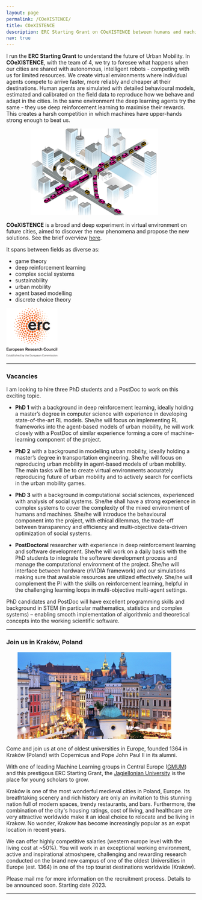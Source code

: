 ```yaml
---
layout: page
permalink: /COeXISTENCE/
title: COeXISTENCE
description: ERC Starting Grant on COeXISTENCE between humans and machines in urban mobility
nav: true
---
```


I run the **ERC Starting Grant** to understand the future of Urban Mobility. In **COeXISTENCE**, with the team of 4, we try to foresee what happens when our cities are shared with autonomous, intelligent robots - competing with us for limited resources. We create virtual environments where individual agents compete to arrive faster, more reliably and cheaper at their destinations.  Human agents are simulated with detailed behavioural models, estimated and calibrated on the field data to reproduce how we behave and adapt in the cities. In the same environment the deep learning agents try the same - they  use deep reinforcement learning to maximise their rewards. This creates a harsh competition in which machines have upper-hands strong enough to beat us. 

<p align="center">
<img src="/./assets/img/Highlight_fig.jpg" alt="drawing" height="230"/>&nbsp;&nbsp;&nbsp;&nbsp;&nbsp;&nbsp;&nbsp;&nbsp;&nbsp;
  </p>

**COeXISTENCE** is a broad and deep experiment in virtual environment on future cities, aimed to discover the new phenomena and propose the new solutions. See the brief overview [here](https://github.com/RafalKucharskiPK/rafalkucharskipk.github.io/blob/master/assets/pdf/flyer.pdf).

It spans between fields as diverse as:

* game theory
* deep reinforcement learning
* complex social systems
* sustainability
* urban mobility
* agent based modelling
* discrete choice theory

<img src="/./assets/img/LOGO-ERC.jpg" alt="drawing" height="130"/>

----

### Vacancies

I am looking to hire three PhD students and a PostDoc to work on this exciting topic. 


*  **PhD 1** with a background in deep reinforcement learning, ideally holding a master’s degree in computer science with experience in developing state-of-the-art RL models. She/he will focus on implementing RL frameworks into the agent-based models of urban mobility, he will work closely with a PostDoc of similar experience forming a core of machine-learning component of the project. 

* **PhD 2** with a background in modelling urban mobility, ideally holding a master’s degree in transportation engineering. She/he will focus on reproducing urban mobility in agent-based models of urban mobility. The main tasks will be to create virtual environments accurately reproducing future of urban mobility and to actively search for conflicts in the urban mobility games.

* **PhD 3** with a background in computational social sciences, experienced with analysis of social systems. She/he shall have a strong experience in complex systems to cover the complexity of the mixed environment of humans and machines. She/he will introduce the behavioural component into the project, with ethical dilemmas, the trade-off between transparency and efficiency and multi-objective data-driven optimization of social systems. 


* **PostDoctoral** researcher with experience in deep reinforcement learning and software development. She/he will work on a daily basis with the PhD students to integrate the software development process and manage the computational environment of the project. She/he will interface between hardware (nVIDIA framework) and our simulations making sure that available resources are utilized effectively. She/he will complement the PI with the skills on reinforcement learning, helpful in the challenging learning loops in multi-objective multi-agent settings.

PhD candidates and PostDoc will have excellent programming skills and background in STEM (in particular mathematics, statistics and complex systems) – enabling smooth implementation of algorithmic and theoretical concepts into the working scientific software.

-----

### Join us in Kraków, Poland

<p align="center">
<img src="/./assets/img/krk.jpeg" alt="drawing" height="230"/>&nbsp;&nbsp;&nbsp;&nbsp;&nbsp;&nbsp;&nbsp;&nbsp;&nbsp;
  </p>

Come and join us at one of oldest universities in Europe, founded 1364 in Kraków (Poland) with Copernicus and Pope John Paul II in its alumni. 

With one of leading Machine Learning groups in Central Europe ([GMUM](www.gmum.net)) and this prestigous ERC Starting Grant, the [Jagiellonian University](https://welcome.uj.edu.pl/en_GB/) is the place for young scholars to grow.

Kraków is one of the most wonderful medieval cities in Poland, Europe. Its breathtaking scenery and rich history are only an invitation to this stunning nation full of modern spaces, trendy restaurants, and bars. Furthermore, the combination of the city's housing ratings, cost of living, and healthcare are very attractive worldwide make it an ideal choice to relocate and be living in Krakow. No wonder, Krakow has become increasingly popular as an expat location in recent years. 


We can offer highly competitive salaries (western europe level with the living cost at ~50%).
You will work in an exceptional working environment, active and inspirational atmoshpere, challenging and rewarding research conducted on the brand new campus of one of the oldest Universities in Europe (est. 1364) in one of the top tourist destinations worldwide (Kraków).

Please mail me for more information on the recruitment process. 
Details to be announced soon.
Starting date 2023.

---
